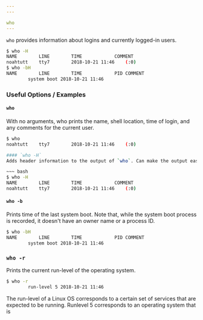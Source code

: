 ```yaml
---
---

who
---
```


`who` provides information about logins and currently logged-in users.

~~~ bash
$ who -H 
NAME		LINE		TIME			COMMENT
noahtutt	tty7		2018-10-21 11:46	(:0)
$ who -bH
NAME		LINE		TIME			PID COMMENT
		system boot	2018-10-21 11:46	
~~~

<!--more--->

### Useful Options / Examples

#### `who`
With no arguments, who prints the name, shell location, time of login, and any comments for the current user.

~~~ bash
$ who
noahtutt	tty7		2018-10-21 11:46	(:0)

#### `who -H`
Adds header information to the output of `who`. Can make the output easier to read or parse.

~~~ bash
$ who -H
NAME		LINE		TIME			COMMENT
noahtutt	tty7		2018-10-21 11:46	(:0)
~~~

#### `who -b`
Prints time of the last system boot. Note that, while the system boot process is recorded, it doesn't have an owner name or a process ID.

~~~ bash
$ who -bH
NAME		LINE		TIME			PID COMMENT
		system boot	2018-10-21 11:46	
~~~

### `who -r`
Prints the current run-level of the operating system. 

~~~ bash
$ who -r
		run-level 5	2018-10-21 11:46
~~~ 

The run-level of a Linux OS corresponds to a certain set of services that are expected to be running. Runlevel 5 corresponds to an operating system that is  
